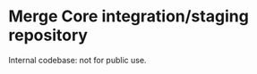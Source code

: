 Merge Core integration/staging repository
=========================================

Internal codebase: not for public use.
